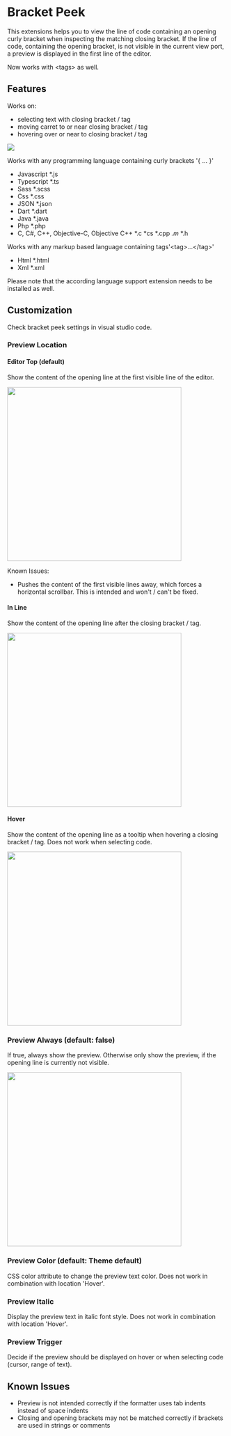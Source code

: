 
# Bracket Peek

This extensions helps you to view the line of code containing an opening curly bracket when inspecting the matching closing bracket.
If the line of code, containing the opening bracket, is not visible in the current view port, a preview is displayed in the first line of the editor.

Now works with \<tags\> as well.

## Features
Works on:
- selecting text with closing bracket / tag
- moving carret to or near closing bracket / tag
- hovering over or near to closing bracket / tag

![](https://raw.githubusercontent.com/j0meinaster/bracket-peek/master/assets/preview.gif)


Works with any programming language containing curly brackets '{ ... }'
- Javascript    *.js
- Typescript    *.ts
- Sass          *.scss
- Css           *.css
- JSON          *.json
- Dart          *.dart
- Java          *.java
- Php           *.php
- C, C#, C++, Objective-C, Objective C++   *.c *cs *.cpp *.m* *.h

Works with any markup based language containing tags'\<tag\>...\</tag\>'
- Html          *.html
- Xml           *.xml

Please note that the according language support extension needs to be installed as well.

## Customization

Check bracket peek settings in visual studio code.

### Preview Location

#### Editor Top (default)
Show the content of the opening line at the first visible line of the editor.

<img src="https://raw.githubusercontent.com/j0meinaster/bracket-peek/master/assets/top.png" width="400" >

Known Issues:
- Pushes the content of the first visible lines away, which forces a horizontal scrollbar. This is intended and won't / can't be fixed.

#### In Line
Show the content of the opening line after the closing bracket / tag.

<img src="https://raw.githubusercontent.com/j0meinaster/bracket-peek/master/assets/inline.png" width="400" >

#### Hover
Show the content of the opening line as a tooltip when hovering a closing bracket / tag. 
Does not work when selecting code.

<img src="https://raw.githubusercontent.com/j0meinaster/bracket-peek/master/assets/hover.png" width="400" >

### Preview Always (default: false)
If true, always show the preview. Otherwise only show the preview, if the opening line is currently not visible.

<img src="https://raw.githubusercontent.com/j0meinaster/bracket-peek/master/assets/always.png" width="400" >

### Preview Color (default: Theme default)
CSS color attribute to change the preview text color. Does not work in combination with location 'Hover'.

### Preview Italic
Display the preview text in italic font style. Does not work in combination with location 'Hover'.

### Preview Trigger
Decide if the preview should be displayed on hover or when selecting code (cursor, range of text). 

## Known Issues

- Preview is not intended correctly if the formatter uses tab indents instead of space indents
- Closing and opening brackets may not be matched correctly if brackets are used in strings or comments
